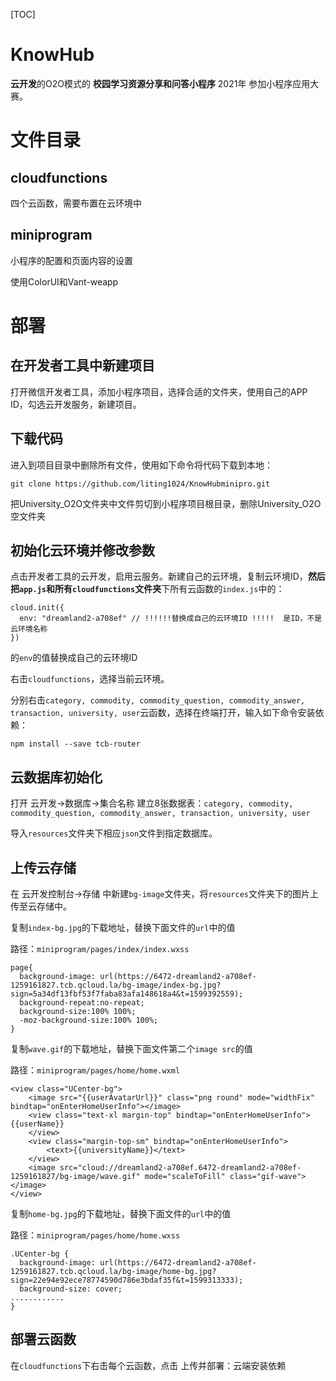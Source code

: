 [TOC]



# KnowHub

**云开发**的O2O模式的 **校园学习资源分享和问答小程序** 2021年 参加小程序应用大赛。

# 文件目录

## cloudfunctions

四个云函数，需要布置在云环境中

## miniprogram

小程序的配置和页面内容的设置

使用ColorUI和Vant-weapp

# 部署

## 在开发者工具中新建项目

打开微信开发者工具，添加小程序项目，选择合适的文件夹，使用自己的APP ID，勾选云开发服务，新建项目。

## 下载代码

进入到项目目录中删除所有文件，使用如下命令将代码下载到本地：

```
git clone https://github.com/liting1024/KnowHubminipro.git
```

把University_O2O文件夹中文件剪切到小程序项目根目录，删除University_O2O空文件夹

## 初始化云环境并修改参数

点击开发者工具的云开发，启用云服务。新建自己的云环境，复制云环境ID，**然后把`app.js`和所有`cloudfunctions`文件夹**下所有云函数的`index.js`中的：

```
cloud.init({
  env: "dreamland2-a708ef" // !!!!!!替换成自己的云环境ID !!!!!  是ID，不是云环境名称
})
```

的`env`的值替换成自己的云环境ID

右击`cloudfunctions`，选择当前云环境。

分别右击`category, commodity, commodity_question, commodity_answer, transaction, university, user`云函数，选择在终端打开，输入如下命令安装依赖：

```
npm install --save tcb-router
```

## 云数据库初始化

打开 云开发->数据库->集合名称 建立8张数据表：`category, commodity, commodity_question, commodity_answer, transaction, university, user`

导入`resources`文件夹下相应`json`文件到指定数据库。

## 上传云存储

在 云开发控制台->存储 中新建`bg-image`文件夹，将`resources`文件夹下的图片上传至云存储中。

复制`index-bg.jpg`的下载地址，替换下面文件的`url`中的值

路径：`miniprogram/pages/index/index.wxss`

```
page{
  background-image: url(https://6472-dreamland2-a708ef-1259161827.tcb.qcloud.la/bg-image/index-bg.jpg?sign=5a34df13fbf53f7faba83afa148618a4&t=1599392559);
  background-repeat:no-repeat;
  background-size:100% 100%;
  -moz-background-size:100% 100%;
}
```

复制`wave.gif`的下载地址，替换下面文件第二个`image src`的值

路径：`miniprogram/pages/home/home.wxml`

```
<view class="UCenter-bg">
    <image src="{{userAvatarUrl}}" class="png round" mode="widthFix" bindtap="onEnterHomeUserInfo"></image>
    <view class="text-xl margin-top" bindtap="onEnterHomeUserInfo">{{userName}}
    </view>
    <view class="margin-top-sm" bindtap="onEnterHomeUserInfo">
        <text>{{universityName}}</text>
    </view>
    <image src="cloud://dreamland2-a708ef.6472-dreamland2-a708ef-1259161827/bg-image/wave.gif" mode="scaleToFill" class="gif-wave"></image>
</view>
```

复制`home-bg.jpg`的下载地址，替换下面文件的`url`中的值

路径：`miniprogram/pages/home/home.wxss`

```
.UCenter-bg {
  background-image: url(https://6472-dreamland2-a708ef-1259161827.tcb.qcloud.la/bg-image/home-bg.jpg?sign=22e94e92ece78774590d786e3bdaf35f&t=1599313333);
  background-size: cover;
............
}
```

## 部署云函数

在`cloudfunctions`下右击每个云函数，点击 上传并部署：云端安装依赖